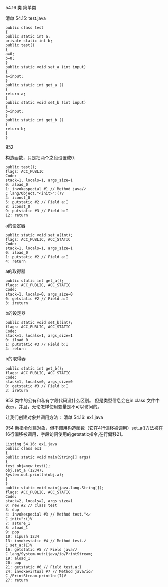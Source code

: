 54.16 类
简单类

清单 54.15: test.java
    
    public class test
    {
    public static int a;
    private static int b;
    public test()
    {
    a=0;
    b=0;
    }
    public static void set_a (int input)
    {
    a=input;
    }
    public static int get_a ()
    {
    return a;
    }
    public static void set_b (int input)
    {
    b=input;
    }
    public static int get_b ()
    {
    return b;
    }
    }

952

构造函数，只是把两个之段设置成0.

    public test();
    flags: ACC_PUBLIC
    Code:
    stack=1, locals=1, args_size=1
    0: aload_0
    1: invokespecial #1 // Method java/⤦
    Ç lang/Object."<init>":()V
    4: iconst_0
    5: putstatic #2 // Field a:I
    8: iconst_0
    9: putstatic #3 // Field b:I
    12: return

a的设定器

    public static void set_a(int);
    flags: ACC_PUBLIC, ACC_STATIC
    Code:
    stack=1, locals=1, args_size=1
    0: iload_0
    1: putstatic #2 // Field a:I
    4: return

a的取得器

    public static int get_a();
    flags: ACC_PUBLIC, ACC_STATIC
    Code:
    stack=1, locals=0, args_size=0
    0: getstatic #2 // Field a:I
    3: ireturn

b的设定器

    public static void set_b(int);
    flags: ACC_PUBLIC, ACC_STATIC
    Code:
    stack=1, locals=1, args_size=1
    0: iload_0
    1: putstatic #3 // Field b:I
    4: return

b的取得器

    public static int get_b();
    flags: ACC_PUBLIC, ACC_STATIC
    Code:
    stack=1, locals=0, args_size=0
    0: getstatic #3 // Field b:I
    3: ireturn


953
类中的公有和私有字段代码没什么区别。 但是类型信息会在in.class 文件中表示，并且，无论怎样使用变量是不可以访问的。

让我们创建对象并调用方法：
清单 54.16: ex1.java

954
新指令创建对象，但不调用构造函数（它在4行偏移被调用）set_a()方法被在16行偏移被调用，字段访问使用的getstatic指令,在行偏移21。

    Listing 54.16: ex1.java
    public class ex1
    {
    public static void main(String[] args)
    {
    test obj=new test();
    obj.set_a (1234);
    System.out.println(obj.a);
    }
    }
    public static void main(java.lang.String[]);
    flags: ACC_PUBLIC, ACC_STATIC
    Code:
    stack=2, locals=2, args_size=1
    0: new #2 // class test
    3: dup
    4: invokespecial #3 // Method test."<⤦
    Ç init>":()V
    7: astore_1
    8: aload_1
    9: pop
    10: sipush 1234
    13: invokestatic #4 // Method test.⤦
    Ç set_a:(I)V
    16: getstatic #5 // Field java/⤦
    Ç lang/System.out:Ljava/io/PrintStream;
    19: aload_1
    20: pop
    21: getstatic #6 // Field test.a:I
    24: invokevirtual #7 // Method java/io⤦
    Ç /PrintStream.println:(I)V
    27: return

